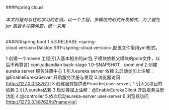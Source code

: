####spring cloud
###### 本文将是对以往的学习的总结。以一个工程，多模块的形式开发模式，为了避免jar 包版本冲突问题，统一采用
######spring boot 1.5.3.RELEASE  <spring-cloud.version>Dalston.SR1</spring-cloud.version>,配置文件采用yml形式。

1.创建一个maven 工程[引入基本相关的jar包,子模块依赖父模块的pom文件，以后不再赘言]
  	<parent>
    		<groupId>com.yidiandian</groupId>
    		<artifactId>back-stage</artifactId>
    		<version>1.0-SNAPSHOT</version>
    		<relativePath>../pom.xml</relativePath>
    	</parent>
2.创建eureka server 服务注册中心
    1.引入eureka server 依赖
    2.启动类加上注解：@EnableEurekaServer 开启服务注册与发现
    3.浏览器访问[http://127.0.0.1:8761/]
3.创建服务提供者Provider[user-server]
    1.引入父项目的依赖
    2.引入eureka依赖
    3.启动类加上注解：@EnableEurekaClient 开启服务注册功能
    4.加controller
    5.依次启动eureka-server user-server
    6.浏览器访问[http://127.0.0.1:8762/hi?name=jie]  